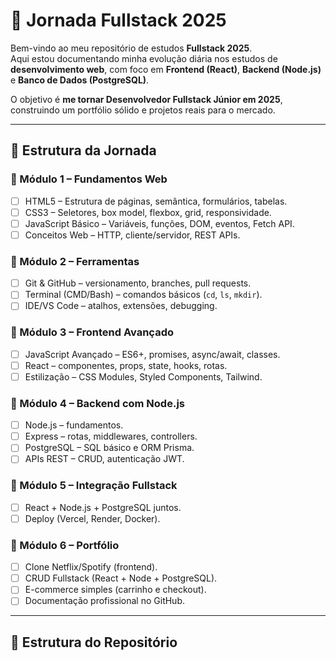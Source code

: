 # 🚀 Jornada Fullstack 2025

Bem-vindo ao meu repositório de estudos **Fullstack 2025**.  
Aqui estou documentando minha evolução diária nos estudos de **desenvolvimento web**, com foco em **Frontend (React)**, **Backend (Node.js)** e **Banco de Dados (PostgreSQL)**.

O objetivo é **me tornar Desenvolvedor Fullstack Júnior em 2025**, construindo um portfólio sólido e projetos reais para o mercado.

---

## 🧭 Estrutura da Jornada

### 📌 Módulo 1 – Fundamentos Web
- [ ] HTML5 – Estrutura de páginas, semântica, formulários, tabelas.
- [ ] CSS3 – Seletores, box model, flexbox, grid, responsividade.
- [ ] JavaScript Básico – Variáveis, funções, DOM, eventos, Fetch API.
- [ ] Conceitos Web – HTTP, cliente/servidor, REST APIs.

### 📌 Módulo 2 – Ferramentas
- [ ] Git & GitHub – versionamento, branches, pull requests.
- [ ] Terminal (CMD/Bash) – comandos básicos (`cd`, `ls`, `mkdir`).
- [ ] IDE/VS Code – atalhos, extensões, debugging.

### 📌 Módulo 3 – Frontend Avançado
- [ ] JavaScript Avançado – ES6+, promises, async/await, classes.
- [ ] React – componentes, props, state, hooks, rotas.
- [ ] Estilização – CSS Modules, Styled Components, Tailwind.

### 📌 Módulo 4 – Backend com Node.js
- [ ] Node.js – fundamentos.
- [ ] Express – rotas, middlewares, controllers.
- [ ] PostgreSQL – SQL básico e ORM Prisma.
- [ ] APIs REST – CRUD, autenticação JWT.

### 📌 Módulo 5 – Integração Fullstack
- [ ] React + Node.js + PostgreSQL juntos.
- [ ] Deploy (Vercel, Render, Docker).

### 📌 Módulo 6 – Portfólio
- [ ] Clone Netflix/Spotify (frontend).
- [ ] CRUD Fullstack (React + Node + PostgreSQL).
- [ ] E-commerce simples (carrinho e checkout).
- [ ] Documentação profissional no GitHub.

---

## 📂 Estrutura do Repositório

